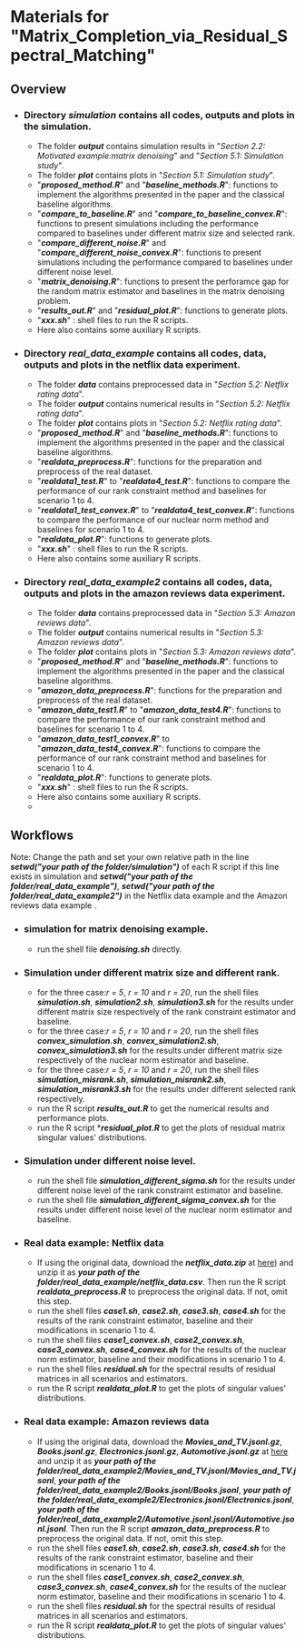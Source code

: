 # Materials for "Matrix_Completion_via_Residual_Spectral_Matching"

## Overview

- ### Directory ***simulation*** contains all codes, outputs and plots in the simulation.
	- The folder ***output*** contains simulation results in "*Section 2.2: Motivated example:matrix denoising*" and "*Section 5.1: Simulation study*".
	- The folder ***plot*** contains plots in "*Section 5.1: Simulation study*".
 	- "***proposed_method.R***" and "***baseline_methods.R***": functions to implement the algorithms presented in the paper and the classical baseline algorithms.
  	- "***compare_to_baseline.R***" and "***compare_to_baseline_convex.R***": functions to present simulations including the performance compared to baselines under different matrix size and selected rank.
  	- "***compare_different_noise.R***" and "***compare_different_noise_convex.R***": functions to present simulations including the performance compared to baselines under different noise level.
  	- "***matrix_denoising.R***": functions to present the perforamce gap for the random matrix estimator and baselines in the matrix denoising problem.
  	- "***results_out.R***" and "***residual_plot.R***": functions to generate plots.
  	- "***xxx.sh***" : shell files to run the R scripts.
  	- Here also contains some auxiliary R scripts.

- ### Directory ***real_data_example*** contains all codes, data, outputs and plots in the netflix data experiment.
	- The folder ***data*** contains preprocessed data in "*Section 5.2: Netflix rating data*".
 	- The folder ***output*** contains numerical results in "*Section 5.2: Netflix rating data*".
  	- The folder ***plot*** contains plots in "*Section 5.2: Netflix rating data*".
  	- "***proposed_method.R***" and "***baseline_methods.R***": functions to implement the algorithms presented in the paper and the classical baseline algorithms.
  	- "***realdata_preprocess.R***": functions for the preparation and preprocess of the real dataset.
  	- "***realdata1_test.R***" to "***realdata4_test.R***": functions to compare the performance of our rank constraint method and baselines for scenario 1 to 4.
  	-  "***realdata1_test_convex.R***" to "***realdata4_test_convex.R***": functions to compare the performance of our nuclear norm method and baselines for scenario 1 to 4.
  	-  "***realdata_plot.R***": functions to generate plots.
  	-  "***xxx.sh***" : shell files to run the R scripts.
  	-  Here also contains some auxiliary R scripts.
- ### Directory ***real_data_example2*** contains all codes, data, outputs and plots in the amazon reviews data experiment.
	- The folder ***data*** contains preprocessed data in "*Section 5.3: Amazon reviews data*".
	- The folder ***output*** contains numerical results in "*Section 5.3: Amazon reviews data*".
  	- The folder ***plot*** contains plots in "*Section 5.3: Amazon reviews data*".
  	- "***proposed_method.R***" and "***baseline_methods.R***": functions to implement the algorithms presented in the paper and the classical baseline algorithms.
  	- "***amazon_data_preprocess.R***": functions for the preparation and preprocess of the real dataset.
  	- "***amazon_data_test1.R***" to "***amazon_data_test4.R***": functions to compare the performance of our rank constraint method and baselines for scenario 1 to 4.
  	- "***amazon_data_test1_convex.R***" to "***amazon_data_test4_convex.R***": functions to compare the performance of our rank constraint method and baselines for scenario 1 to 4.
  	- "***realdata_plot.R***": functions to generate plots.
  	- "***xxx.sh***" : shell files to run the R scripts.
  	- Here also contains some auxiliary R scripts.
  	- 
## Workflows

 Note: Change the path and set your own relative path in the line ***setwd("your path of the folder/simulation")*** of each R script if this line exists in simulation and ***setwd("your path of the folder/real_data_example")***, ***setwd("your path of the folder/real_data_example2")*** in the Netflix data example and the Amazon reviews data example . 

- ### simulation for matrix denoising example.
	- run the shell file ***denoising.sh*** directly. 
- ### Simulation under different matrix size and different rank.
	- for the three case:*r = 5*, *r = 10* and *r = 20*, run the shell files ***simulation.sh***, ***simulation2.sh***, ***simulation3.sh*** for the results under different matrix size respectively of the rank constraint estimator and baseline.
 	- for the three case:*r = 5*, *r = 10* and *r = 20*, run the shell files ***convex_simulation.sh***, ***convex_simulation2.sh***, ***convex_simulation3.sh*** for the results under different matrix size respectively of the nuclear norm estimator and baseline.
	- for the three case:*r = 5*, *r = 10* and *r = 20*, run the shell files ***simulation_misrank.sh***, ***simulation_misrank2.sh***, ***simulation_misrank3.sh*** for the results under different selected rank respectively.
	- run the R script ***results_out.R*** to get the numerical results and performance plots.
 	- run the R script ****residual_plot.R*** to get the plots of residual matrix singular values' distributions.  
- ### Simulation under different noise level.
	- run the shell file ***simulation_different_sigma.sh*** for the results under different noise level of the rank constraint estimator and baseline.
	- run the shell file ***simulation_different_sigma_convex.sh*** for the results under different noise level of the nuclear norm estimator and baseline.
- ### Real data example: Netflix data
	- If using the original data, download the ***netflix_data.zip*** at [here](https://www.kaggle.com/datasets/netflix-inc/netflix-prize-data)) and unzip it as ***your path of the folder/real_data_example/netflix_data.csv***. Then run the R script ***realdata_preprocess.R*** to preprocess the original data. If not, omit this step. 
	- run the shell files ***case1.sh***, ***case2.sh***, ***case3.sh***, ***case4.sh*** for the results of the rank constraint estimator, baseline and their modifications in scenario 1 to 4.
 	- run the shell files ***case1_convex.sh***, ***case2_convex.sh***, ***case3_convex.sh***, ***case4_convex.sh*** for the results of the nuclear norm estimator, baseline and their modifications in scenario 1 to 4.
  	- run the shell files ***residual.sh*** for the spectral results of residual matrices in all scenarios and estimators.
  	- run the R script ***realdata_plot.R*** to get the plots of singular values' distributions. 
- ### Real data example: Amazon reviews data
	- If using the original data, download the ***Movies_and_TV.jsonl.gz***, ***Books.jsonl.gz***, ***Electronics.jsonl.gz***, ***Automotive.jsonl.gz*** at [here](https://amazon-reviews-2023.github.io) and unzip it as ***your path of the folder/real_data_example2/Movies_and_TV.jsonl/Movies_and_TV.jsonl***, ***your path of the folder/real_data_example2/Books.jsonl/Books.jsonl***, ***your path of the folder/real_data_example2/Electronics.jsonl/Electronics.jsonl***, ***your path of the folder/real_data_example2/Automotive.jsonl.jsonl/Automotive.jsonl.jsonl***. Then run the R script ***amazon_data_preprocess.R*** to preprocess the original data. If not, omit this step. 
	- run the shell files ***case1.sh***, ***case2.sh***, ***case3.sh***, ***case4.sh*** for the results of the rank constraint estimator, baseline and their modifications in scenario 1 to 4.
 	- run the shell files ***case1_convex.sh***, ***case2_convex.sh***, ***case3_convex.sh***, ***case4_convex.sh*** for the results of the nuclear norm estimator, baseline and their modifications in scenario 1 to 4.
  	- run the shell files ***residual.sh*** for the spectral results of residual matrices in all scenarios and estimators.
  	- run the R script ***realdata_plot.R*** to get the plots of singular values' distributions. 
 
